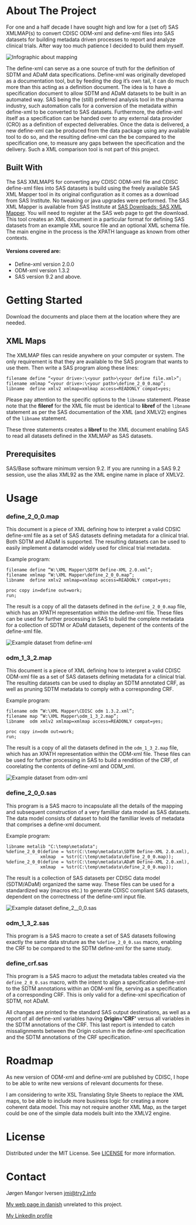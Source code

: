 # About The Project
For one and a half decade I have sought high and low for a (set of) SAS XMLMAP(s) to convert CDISC ODM-xml and define-xml files into SAS datasets for building metadata driven processes to report and analyze clinical trials. After way too much patience I decided to build them myself.

![Infographic about mapping](images/mapping_overview.png)

The define-xml can serve as a one source of truth for the definition of SDTM and ADaM data specifications. Define-xml was originally developed as a documentation tool, but by feeding the dog it’s own tail, it can do much more than this acting as a definition document. The idea is to have a specification document to allow SDTM and ADaM datasets to be built in an automated way. SAS being the (still) preferred analysis tool in the pharma industry, such automation calls for a conversion of the metadata within define-xml to be converted to SAS datasets. Furthermore, the define-xml itself as a specification can be handed over to any external data provider (CRO) as a definition of expected deliverables. Once the data is delivered, a new define-xml can be produced from the data package using any available tool to do so, and the resulting define-xml can the be compared to the specification one, to measure any gaps between the specification and the delivery. Such a XML comparison tool is not part of this project.

## Built With
The SAS XMLMAPS for converting any CDISC ODM-xml file and CDISC define-xml files into SAS datasets is build using the freely available SAS XML Mapper tool in its original configuration as it comes as a download from SAS Institute. No tweaking or java upgrades were performed. The SAS XML Mapper is available from SAS Institute at [SAS Downloads: SAS XML Mapper](https://support.sas.com/downloads/package.htm?pid=486). You will need to register at the SAS web page to get the download. This tool creates an XML document in a particular format for defining SAS datasets from an example XML source file and an optional XML schema file. The main engine in the process is the XPATH language as known from other contexts.

#### Versions covered are:
* Define-xml version 2.0.0
* ODM-xml version 1.3.2
* SAS version 9.2 and above.

# Getting Started
Download the documents and place them at the location where they are needed.

## XML Maps
The XMLMAP files can reside anywhere on your computer or system. The only requirement is that they are available to the SAS program that wants to use them. Then write a SAS program along these lines:

```sas
filename define “<your drive>:\<your path>\<your define file.xml>”;
filename xmlmap “<your drive>:\<your path>\define_2_0_0.map”;
libname  define xmlv2 xmlmap=xmlmap access=READONLY compat=yes;
```

Please pay attention to the specific options to the `libname` statement. Please note that the **fileref** for the XML file must be identical to **libref** of the `libname` statement as per the SAS documentation of the XML (and XMLV2) engines of the `libname` statement.

These three statements creates a **libref** to the XML document enabling SAS to read all datasets defined in the XMLMAP as SAS datasets.

## Prerequisites
SAS/Base software minimum version 9.2. If you are running in a SAS 9.2 session, use the alias XML92 as the XML engine name in place of XMLV2.

# Usage
### define_2_0_0.map
This document is a piece of XML defining how to interpret a valid CDSIC define-xml file as a set of SAS datasets defining metadata for a clinical trial. Both SDTM and ADaM is supported. The resulting datasets can be used to easily implement a datamodel widely used for clinical trial metadata.

Example program:

```sas
filename define “W:\XML Mapper\SDTM Define-XML 2.0.xml”;
filename xmlmap “W:\XML Mapper\define_2_0_0.map”;
libname  define xmlv2 xmlmap=xmlmap access=READONLY compat=yes;

proc copy in=define out=work;
run;
```

The result is a copy of all the datasets defined in the `define_2_0_0.map` file, which has an XPATH representation within the define-xml file. These files can be used for further processing in SAS to build the complete metadata for a collection of SDTM or ADaM datasets, depenent of the contents of the define-xml file.

![Example dataset from define-xml](images/DefineDatasets.png)

### odm_1_3_2.map
This document is a piece of XML defining how to interpret a valid CDISC ODM-xml file as a set of SAS datasets defining metadata for a clinical trial. The resulting datasets can be used to display an SDTM annotated CRF, as well as pruning SDTM metadata to comply with a corresponding CRF.

Example program:

```sas
filename odm “W:\XML Mapper\CDISC odm 1.3.2.xml”;
filename map “W:\XML Mapper\odm_1_3_2.map”;
libname  odm xmlv2 xmlmap=xmlmap access=READONLY compat=yes;

proc copy in=odm out=work;
run;
```

The result is a copy of all the datasets defined in the `odm_1_3_2.map` file, which has an XPATH representation within the ODM-xml file. These files can be used for further processing in SAS to build a rendition of the CRF, of coorelating the contents of define-xml and ODM_xml.

![Example dataset from odm-xml](images/ODMDatasets.png)

### define_2_0_0.sas
This program is a SAS macro to incapsulate all the details of the mapping and subsequent construction of a very familliar data model as SAS datasets. The data model consists of dataset to hold the familliar levels of metadata that comprises a define-xml document.

Example program:

```sas
libname metalib "C:\temp\metadata";
%define_2_0_0(define = %str(C:\temp\metadata\SDTM Define-XML 2.0.xml),
             xmlmap  = %str(C:\temp\metadata\define_2_0_0.map));
%define_2_0_0(define = %str(C:\temp\metadata\ADaM Define-XML 2.0.xml),
             xmlmap  = %str(C:\temp\metadata\define_2_0_0.map));
```

The result is a collection of SAS datasets per CDISC data model (SDTM/ADaM) organized the same way. These files can be used for a standardized way (macros etc.) to generate CDISC compliant SAS datasets, dependent on the correctness of the define-xml input file.

![Example dataset define_2__0_0.sas](images/MetadataDatasets.png)

### odm_1_3_2.sas
This program is a SAS macro to create a set of SAS datasets following exactly the same data struture as the `%define_2_0_0.sas` macro, enabling the CRF to be compared to the SDTM define-xml for the same study.

### define_crf.sas
This program is a SAS macro to adjust the metadata tables created via the `define_2_0_0.sas` macro, with the intent to align a specification define-xml to the SDTM annotations within an ODM-xml file, serving as a specification of a corresponding CRF. This is only valid for a define-xml specification of SDTM, not ADaM.

All changes are printed to the standard SAS output destinations, as well as a report of all define-xml variables having **Origin='CRF'** versus all variables in the SDTM annotations of the CRF. This last report is intended to catch missalignments between the Origin column in the define-xml specification and the SDTM annotations of the CRF specification.

# Roadmap
As new version of ODM-xml and define-xml are published by CDISC, I hope to be able to write new versions of relevant documents for these.

I am considering to write XSL Translating Style Sheets to replace the XML maps, to be able to include more business logic for creating a more coherent data model. This may not require another XML Map, as the target could be one of the simple data models built into the XMLV2 engine.

# License
Distributed under the MIT License. See [LICENSE](https://github.com/jmangori/CDISC-ODM-and-Define-XML-tools/blob/master/LICENSE) for more information.

# Contact
Jørgen Mangor Iversen [jmi@try2.info](mailto:jmi@try2.info)

[My web page in danish](http://www.try2.info) unrelated to this project.

[My LinkedIn profile](https://www.linkedin.com/in/jørgen-iversen-ab5908b/)
